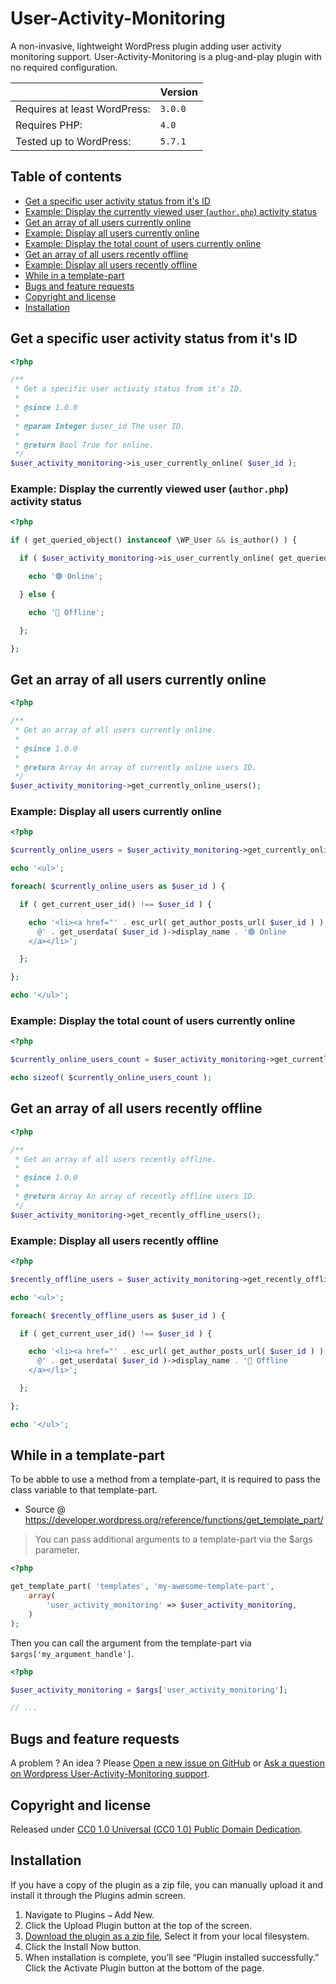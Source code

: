 # User-Activity-Monitoring

A non-invasive, lightweight WordPress plugin adding user activity monitoring support. User-Activity-Monitoring is a plug-and-play plugin with no required configuration.

||Version|
|-|-|
|Requires at least WordPress:|`3.0.0`|
|Requires PHP:|`4.0`|
|Tested up to WordPress:|`5.7.1`|

## Table of contents

- [Get a specific user activity status from it's ID](https://github.com/amarinediary/User-Activity-Monitoring#get-a-specific-user-activity-status-from-its-id)
- [Example: Display the currently viewed user (`author.php`) activity status](https://github.com/amarinediary/User-Activity-Monitoring#get-a-specific-user-activity-status-from-its-id)
- [Get an array of all users currently online](https://github.com/amarinediary/User-Activity-Monitoring#get-an-array-of-all-users-currently-online)
- [Example: Display all users currently online](https://github.com/amarinediary/User-Activity-Monitoring#example-display-all-users-currently-online)
- [Example: Display the total count of users currently online](https://github.com/amarinediary/User-Activity-Monitoring#example-display-the-total-count-of-users-currently-online)
- [Get an array of all users recently offline](https://github.com/amarinediary/User-Activity-Monitoring#get-an-array-of-all-users-recently-offline)
- [Example: Display all users recently offline](https://github.com/amarinediary/User-Activity-Monitoring#example-display-all-users-recently-offline)
- [While in a template-part](https://github.com/amarinediary/User-Activity-Monitoring#while-in-a-template-part)
- [Bugs and feature requests](https://github.com/amarinediary/User-Activity-Monitoring#bugs-and-feature-requests)
- [Copyright and license](https://github.com/amarinediary/User-Activity-Monitoring#copyright-and-license)
- [Installation](https://github.com/amarinediary/User-Activity-Monitoring#copyright-and-license)

## Get a specific user activity status from it's ID
```php
<?php 

/**
 * Get a specific user activity status from it's ID.
 *
 * @since 1.0.0
 *
 * @param Integer $user_id The user ID.
 *
 * @return Bool True for online.
 */
$user_activity_monitoring->is_user_currently_online( $user_id );
```

### Example: Display the currently viewed user (`author.php`) activity status

```php
<?php 

if ( get_queried_object() instanceof \WP_User && is_author() ) {

  if ( $user_activity_monitoring->is_user_currently_online( get_queried_object_id() ) ) {

    echo '🟢 Online';

  } else {

    echo '🔴 Offline';

  };

};
```

## Get an array of all users currently online
```php
<?php 

/**
 * Get an array of all users currently online.
 *
 * @since 1.0.0
 *
 * @return Array An array of currently online users ID.
 */
$user_activity_monitoring->get_currently_online_users();
```

### Example: Display all users currently online

```php
<?php 

$currently_online_users = $user_activity_monitoring->get_currently_online_users(); 

echo '<ul>';

foreach( $currently_online_users as $user_id ) {

  if ( get_current_user_id() !== $user_id ) {

    echo '<li><a href="' . esc_url( get_author_posts_url( $user_id ) ) . '">
      @' . get_userdata( $user_id )->display_name . '🟢 Online
    </a></li>';

  };

};

echo '</ul>';
```

### Example: Display the total count of users currently online

```php
<?php 

$currently_online_users_count = $user_activity_monitoring->get_currently_online_users(); 

echo sizeof( $currently_online_users_count );
```

## Get an array of all users recently offline
```php
<?php 

/**
 * Get an array of all users recently offline.
 *
 * @since 1.0.0
 *
 * @return Array An array of recently offline users ID.
 */
$user_activity_monitoring->get_recently_offline_users();
```

### Example: Display all users recently offline

```php
<?php 

$recently_offline_users = $user_activity_monitoring->get_recently_offline_users(); 

echo '<ul>';

foreach( $recently_offline_users as $user_id ) {

  if ( get_current_user_id() !== $user_id ) {

    echo '<li><a href="' . esc_url( get_author_posts_url( $user_id ) ) . '">
      @' . get_userdata( $user_id )->display_name . '🔴 Offline
    </a></li>';

  };

};

echo '</ul>';
```

## While in a template-part
To be abble to use a method from a template-part, it is required to pass the class variable to that template-part.

- Source @ https://developer.wordpress.org/reference/functions/get_template_part/

> You can pass additional arguments to a template-part via the $args parameter.

```php
<?php

get_template_part( 'templates', 'my-awesome-template-part', 
    array( 
        'user_activity_monitoring' => $user_activity_monitoring, 
    ) 
);
```

Then you can call the argument from the template-part via `$args['my_argument_handle']`.

```php
<?php

$user_activity_monitoring = $args['user_activity_monitoring'];

// ...
```

## Bugs and feature requests

A problem ? An idea ? Please [Open a new issue on GitHub](https://github.com/amarinediary/User-Activity-Monitoring/issues/new) or [Ask a question on Wordpress User-Activity-Monitoring support](https://wordpress.org/support/plugin/user-activity-monitoring/#new-topic-0).

## Copyright and license

Released under [CC0 1.0 Universal (CC0 1.0) Public Domain Dedication](https://github.com/amarinediary/User-Activity-Monitoring/blob/main/LICENSE).

## Installation

If you have a copy of the plugin as a zip file, you can manually upload it and install it through the Plugins admin screen.

1. Navigate to Plugins `→` Add New.
2. Click the Upload Plugin button at the top of the screen.
3. [Download the plugin as a zip file](https://downloads.wordpress.org/plugin/user-activity-monitoring.zip), Select it from your local filesystem.
4. Click the Install Now button.
5. When installation is complete, you’ll see “Plugin installed successfully.” Click the Activate Plugin button at the bottom of the page.
